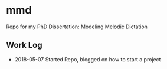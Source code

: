 # mmd

Repo for my PhD Dissertation: Modeling Melodic Dictation

## Work Log 

* 2018-05-07 Started Repo, blogged on how to start a project